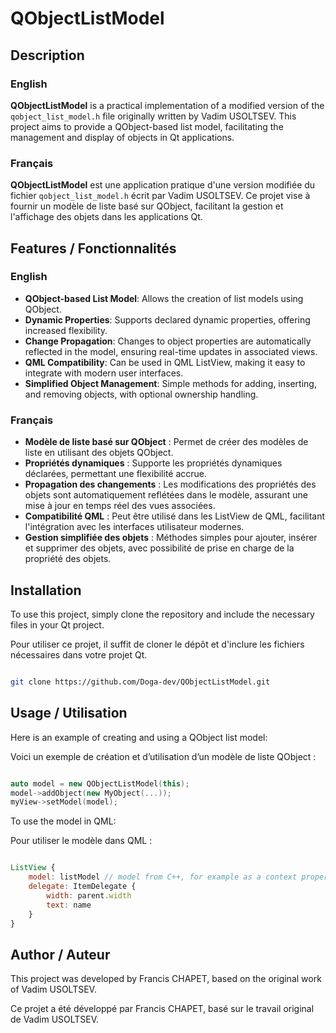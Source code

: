 # QObjectListModel

## Description

### English

**QObjectListModel** is a practical implementation of a modified version of the `qobject_list_model.h` file originally written by Vadim USOLTSEV. This project aims to provide a QObject-based list model, facilitating the management and display of objects in Qt applications.

### Français

**QObjectListModel** est une application pratique d'une version modifiée du fichier `qobject_list_model.h` écrit par Vadim USOLTSEV. Ce projet vise à fournir un modèle de liste basé sur QObject, facilitant la gestion et l'affichage des objets dans les applications Qt.

## Features / Fonctionnalités

### English

- **QObject-based List Model**: Allows the creation of list models using QObject.
- **Dynamic Properties**: Supports declared dynamic properties, offering increased flexibility.
- **Change Propagation**: Changes to object properties are automatically reflected in the model, ensuring real-time updates in associated views.
- **QML Compatibility**: Can be used in QML ListView, making it easy to integrate with modern user interfaces.
- **Simplified Object Management**: Simple methods for adding, inserting, and removing objects, with optional ownership handling.

### Français

- **Modèle de liste basé sur QObject** : Permet de créer des modèles de liste en utilisant des objets QObject.
- **Propriétés dynamiques** : Supporte les propriétés dynamiques déclarées, permettant une flexibilité accrue.
- **Propagation des changements** : Les modifications des propriétés des objets sont automatiquement reflétées dans le modèle, assurant une mise à jour en temps réel des vues associées.
- **Compatibilité QML** : Peut être utilisé dans les ListView de QML, facilitant l'intégration avec les interfaces utilisateur modernes.
- **Gestion simplifiée des objets** : Méthodes simples pour ajouter, insérer et supprimer des objets, avec possibilité de prise en charge de la propriété des objets.


## Installation

To use this project, simply clone the repository and include the necessary files in your Qt project.

Pour utiliser ce projet, il suffit de cloner le dépôt et d'inclure les fichiers nécessaires dans votre projet Qt.

```bash

git clone https://github.com/Doga-dev/QObjectListModel.git

```
## Usage / Utilisation

Here is an example of creating and using a QObject list model:

Voici un exemple de création et d’utilisation d’un modèle de liste QObject :

```cpp

auto model = new QObjectListModel(this);
model->addObject(new MyObject(...));
myView->setModel(model);

```

To use the model in QML:

Pour utiliser le modèle dans QML :

```qml

ListView {
    model: listModel // model from C++, for example as a context property
    delegate: ItemDelegate {
        width: parent.width
        text: name
    }
}

```

## Author / Auteur

This project was developed by Francis CHAPET, based on the original work of Vadim USOLTSEV.

Ce projet a été développé par Francis CHAPET, basé sur le travail original de Vadim USOLTSEV.

